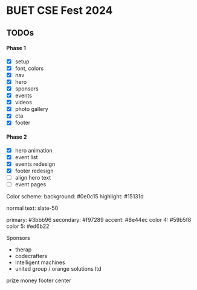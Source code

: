 # BUET CSE Fest 2024

## TODOs

#### Phase 1

- [x] setup
- [x] font, colors
- [x] nav
- [x] hero
- [x] sponsors
- [x] events
- [x] videos
- [x] photo gallery
- [x] cta
- [x] footer

#### Phase 2

- [x] hero animation
- [x] event list
- [x] events redesign
- [x] footer redesign
- [ ] align hero text
- [ ] event pages

Color scheme:
background: #0e0c15
highlight: #15131d

normal text: slate-50

primary: #3bbb96
secondary: #f97289
accent: #8e44ec
color 4: #59b5f8
color 5: #ed6b22

Sponsors

- therap
- codecrafters
- intelligent machines
- united group / orange solutions ltd

prize money
footer center
